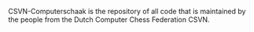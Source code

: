 CSVN-Computerschaak is the repository of all code that is maintained by the people from the Dutch Computer Chess Federation CSVN.

<!---
CSVN-Computerschaak/CSVN-Computerschaak is a ✨ special ✨ repository because its `README.md` (this file) appears on your GitHub profile.
You can click the Preview link to take a look at your changes.
--->
